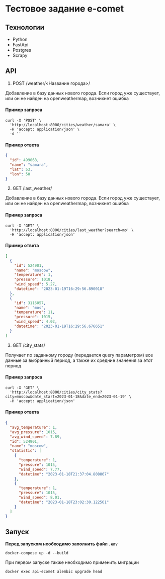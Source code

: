# Тестовое задание e-comet

## Технологии
 - Python
 - FastApi
 - Postgres
 - Scrapy

## API

1. POST /weather/&lt;Название города&gt;/

Добавление в базу данных нового города. Если город уже существует, или он не найден на openweathermap, возникнет ошибка
#### Пример запроса
```
curl -X 'POST' \
  'http://localhost:8000/cities/weather/samara' \
  -H 'accept: application/json' \
  -d ''
```

#### Пример ответа
```json
{
  "id": 499068,
  "name": "samara",
  "lat": 53,
  "lon": 50
}
```

2. GET /last_weather/

Добавление в базу данных нового города. Если город уже существует, или он не найден на openweathermap, возникнет ошибка
#### Пример запроса
```
curl -X 'GET' \
  'http://localhost:8000/cities/last_weather?search=mo' \
  -H 'accept: application/json'
```

#### Пример ответа
```json
[
  {
    "id": 524901,
    "name": "moscow",
    "temperature": 1,
    "pressure": 1018,
    "wind_speed": 5.27,
    "datetime": "2023-01-19T16:29:56.890018"
  },
  {
    "id": 3116057,
    "name": "mos",
    "temperature": 11,
    "pressure": 1015,
    "wind_speed": 4.02,
    "datetime": "2023-01-19T16:29:56.676651"
  }
]
```

3. GET /city_stats/

Получает по заданному городу (передается query параметром) все данные за выбранный период, а также их средние значения за этот период.
#### Пример запроса
```
curl -X 'GET' \
  'http://localhost:8000/cities/city_stats?city=moscow&date_start=2023-01-18&date_end=2023-01-19' \
  -H 'accept: application/json'
```

#### Пример ответа
```json
{
  "avg_temperature": 1,
  "avg_pressure": 1015,
  "avg_wind_speed": 7.89,
  "id": 524901,
  "name": "moscow",
  "statistic": [
    {
      "temperature": 1,
      "pressure": 1015,
      "wind_speed": 7.77,
      "datetime": "2023-01-18T21:37:04.808867"
    },
    {
      "temperature": 1,
      "pressure": 1015,
      "wind_speed": 8.01,
      "datetime": "2023-01-18T23:02:30.122561"
    }
  ]
}
```

## Запуск
**Перед запуском необходимо заполнить файл ```.env```**

```shell
docker-compose up -d --build
```

При первом запуске также необходимо применить миграции
```
docker exec api-ecomet alembic upgrade head
```
